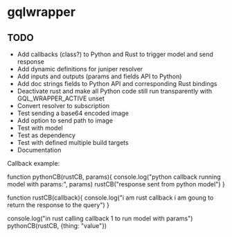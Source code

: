 # gqlwrapper

## TODO

* Add callbacks (class?) to Python and Rust to trigger model and send response
* Add dynamic definitions for juniper resolver
* Add inputs and outputs (params and fields API to Python)
* Add doc strings fields to Python API and corresponding Rust bindings 
* Deactivate rust and make all Python code still run transparently with GQL_WRAPPER_ACTIVE unset
* Convert resolver to subscription 
* Test sending a base64 encoded image 
* Add option to send path to image 
* Test with model
* Test as dependency
* Test with defined multiple build targets
* Documentation

Callback example:

function pythonCB(rustCB, params){
console.log("python callback running model with params:", params)
rustCB("response sent from python model")
}

function rustCB(callback){
  console.log("i am rust callback i am goung to return the response to the query")
}

console.log("in rust calling callback 1 to run model with params")
pythonCB(rustCB, {thing: "value"})

